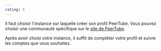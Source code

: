```yaml
---
rating: 5
---
```


Il faut choisir l'instance sur laquelle créer son profil PeerTube. Vous pouvez choisir une communauté spécifique sur le [site de PeerTube](https://joinmastodon.org/communities).

Après avoir choisi votre instance, il suffit de compléter votre profil et suivre les comptes que vous souhaitez.
